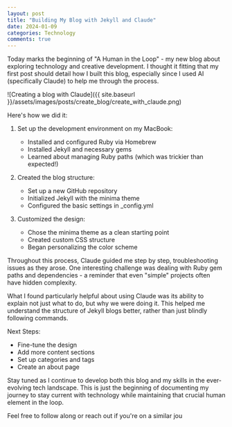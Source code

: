 ```yaml
---
layout: post
title: "Building My Blog with Jekyll and Claude"
date: 2024-01-09
categories: Technology
comments: true
---
```


Today marks the beginning of "A Human in the Loop" - my new blog about exploring technology and creative development. I thought it fitting that my first post should detail how I built this blog, especially since I used AI (specifically Claude) to help me through the process.

![Creating a blog with Claude]({{ site.baseurl }}/assets/images/posts/create_blog/create_with_claude.png)

Here's how we did it:

1. Set up the development environment on my MacBook:
   - Installed and configured Ruby via Homebrew
   - Installed Jekyll and necessary gems
   - Learned about managing Ruby paths (which was trickier than expected!)

2. Created the blog structure:
   - Set up a new GitHub repository
   - Initialized Jekyll with the minima theme
   - Configured the basic settings in _config.yml

3. Customized the design:
   - Chose the minima theme as a clean starting point
   - Created custom CSS structure
   - Began personalizing the color scheme

Throughout this process, Claude guided me step by step, troubleshooting issues as they arose. One interesting challenge was dealing with Ruby gem paths and dependencies - a reminder that even "simple" projects often have hidden complexity.

What I found particularly helpful about using Claude was its ability to explain not just what to do, but why we were doing it. This helped me understand the structure of Jekyll blogs better, rather than just blindly following commands.

Next Steps:

- Fine-tune the design
- Add more content sections
- Set up categories and tags
- Create an about page

Stay tuned as I continue to develop both this blog and my skills in the ever-evolving tech landscape. This is just the beginning of documenting my journey to stay current with technology while maintaining that crucial human element in the loop.

Feel free to follow along or reach out if you're on a similar jou
